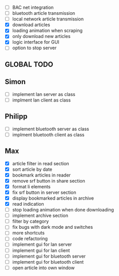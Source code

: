 - [ ] BAC net integration
- [ ] bluetooth article transmission
- [ ] local network article transmission
- [x] download articles
- [x] loading animation when scraping
- [x] only download new articles
- [x] logic interface for GUI
- [ ] option to stop server

## GLOBAL TODO

## Simon
- [ ] implement lan server as class
- [ ] implment lan client as class

## Philipp
- [ ] implement bluetooth server as class
- [ ] implment bluetooth client as class

## Max
- [x] article filter in read section
- [x] sort article by date
- [x] bookmark articles in reader
- [x] remove srf button in share section
- [x] format li elements
- [x] fix srf button in server section
- [x] display bookmarked articles in archive
- [x] read indication
- [ ] stop loading animation when done downloading
- [ ] implement archive section
- [ ] filter by category
- [ ] fix bugs with dark mode and switches
- [ ] more shortcuts
- [ ] code refactoring
- [ ] implement gui for lan server
- [ ] implement gui for lan client
- [ ] implement gui for bluetooth server
- [ ] implement gui for bluetooth client
- [ ] open article into own window